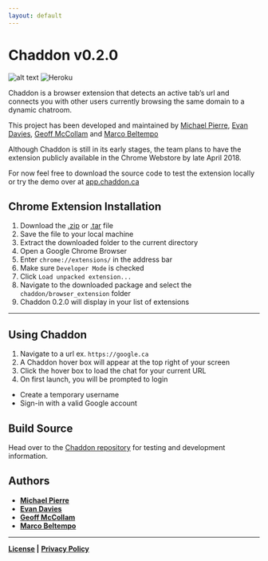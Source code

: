 ```yaml
---
layout: default
---
```

# Chaddon v0.2.0
![alt text](https://travis-ci.com/marcobeltempo/chaddon.svg?token=M3Dz3y61ixyrS7SXSzMF&branch=dev "Travis CI Build Status:Dev Branch")
![Heroku](https://heroku-badge.herokuapp.com/?app=chaddon-dev)

Chaddon is a browser extension that detects an active tab’s url and connects you with other users currently browsing the same domain to a dynamic chatroom.

This project has been developed and maintained by [Michael Pierre](https://github.com/MPierre9), [Evan Davies](https://github.com/EmdaviesSeneca), [Geoff McCollam](https://github.com/GeoffMcCollam) and [Marco Beltempo](https://github.com/marcobeltempo)

Although Chaddon is still in its early stages, the team plans to have the extension publicly available in the Chrome Webstore by late April 2018.

For now feel free to download the source code to test the extension locally or try the demo over at [app.chaddon.ca](http://app.chaddon.ca)

## [](#chromeextensioninstallation) Chrome Extension Installation

1. Download the [.zip](https://github.com/marcobeltempo/chaddon/zipball/master) or [.tar](https://github.com/marcobeltempo/chaddon/tarball/master) file
2. Save the file to your local machine
3. Extract the downloaded folder to the current directory
4. Open a Google Chrome Browser
5. Enter `chrome://extensions/` in the address bar
6. Make sure `Developer Mode` is checked
7. Click `Load unpacked extension...`
8. Navigate to the downloaded package and select the `chaddon/browser_extension` folder
9. Chaddon 0.2.0 will display in your list of extensions

---

## [](#usingchaddon) Using Chaddon

1. Navigate to a url ex. `https://google.ca`
2. A Chaddon hover box will appear at the top right of your screen
3. Click the hover box to load the chat for your current URL
4. On first launch, you will be prompted to login
  - Create a temporary username
  - Sign-in with a valid Google account

## [](#buildsource) Build Source
Head over to the [Chaddon repository](https://github.com/marcobeltempo/chaddon#build-and-run) for testing and development information.


## [](#authors) Authors
* [**Michael Pierre**](https://github.com/MPierre9)
* [**Evan Davies**](https://github.com/EmdaviesSeneca)
* [**Geoff McCollam**](https://github.com/GeoffMcCollam)
* [**Marco Beltempo**](https://github.com/marcobeltempo)
 
---

**[License](https://github.com/marcobeltempo/chaddon/blob/dev/LICENSE) |** 
**[Privacy Policy](https://github.com/marcobeltempo/chaddon/blob/dev/PRIVACY.md)**

